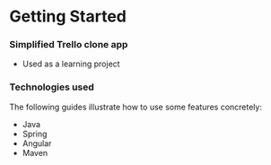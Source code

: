 # Getting Started

### Simplified Trello clone app

* Used as a learning project 


### Technologies used
The following guides illustrate how to use some features concretely:

* Java
* Spring 
* Angular
* Maven


